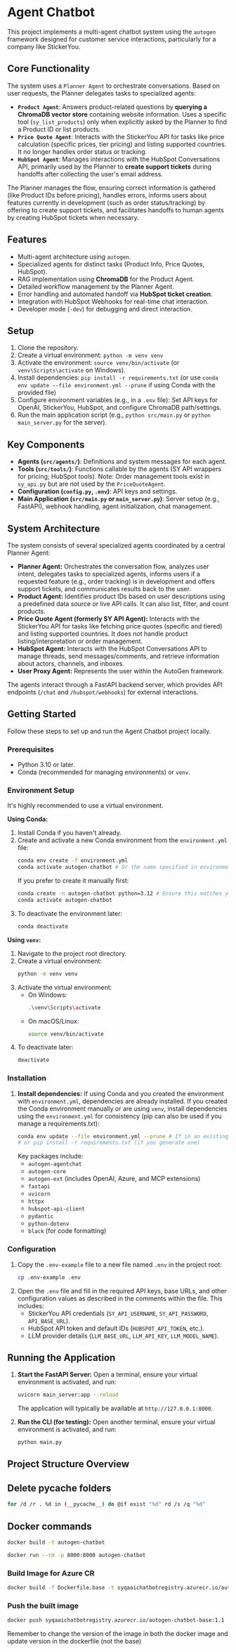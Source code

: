 # Agent Chatbot

This project implements a multi-agent chatbot system using the `autogen` framework designed for customer service interactions, particularly for a company like StickerYou.

## Core Functionality

The system uses a `Planner Agent` to orchestrate conversations. Based on user requests, the Planner delegates tasks to specialized agents:

*   **`Product Agent`**: Answers product-related questions by **querying a ChromaDB vector store** containing website information. Uses a specific tool (`sy_list_products`) only when explicitly asked by the Planner to find a Product ID or list products.
*   **`Price Quote Agent`**: Interacts with the StickerYou API for tasks like price calculation (specific prices, tier pricing) and listing supported countries. It no longer handles order status or tracking.
*   **`HubSpot Agent`**: Manages interactions with the HubSpot Conversations API, primarily used by the Planner to **create support tickets** during handoffs after collecting the user's email address.

The Planner manages the flow, ensuring correct information is gathered (like Product IDs before pricing), handles errors, informs users about features currently in development (such as order status/tracking) by offering to create support tickets, and facilitates handoffs to human agents by creating HubSpot tickets when necessary.

## Features

*   Multi-agent architecture using `autogen`.
*   Specialized agents for distinct tasks (Product Info, Price Quotes, HubSpot).
*   RAG implementation using **ChromaDB** for the Product Agent.
*   Detailed workflow management by the Planner Agent.
*   Error handling and automated handoff via **HubSpot ticket creation**.
*   Integration with HubSpot Webhooks for real-time chat interaction.
*   Developer mode (`-dev`) for debugging and direct interaction.

## Setup

1.  Clone the repository.
2.  Create a virtual environment: `python -m venv venv`
3.  Activate the environment: `source venv/bin/activate` (or `venv\Scripts\activate` on Windows).
4.  Install dependencies: `pip install -r requirements.txt` (or use `conda env update --file environment.yml --prune` if using Conda with the provided file)
5.  Configure environment variables (e.g., in a `.env` file): Set API keys for OpenAI, StickerYou, HubSpot, and configure ChromaDB path/settings.
6.  Run the main application script (e.g., `python src/main.py` or `python main_server.py` for the server).

## Key Components

*   **Agents (`src/agents/`)**: Definitions and system messages for each agent.
*   **Tools (`src/tools/`)**: Functions callable by the agents (SY API wrappers for pricing; HubSpot tools). Note: Order management tools exist in `sy_api.py` but are not used by the `PriceQuoteAgent`.
*   **Configuration (`config.py`, `.env`)**: API keys and settings.
*   **Main Application (`src/main.py` or `main_server.py`)**: Server setup (e.g., FastAPI), webhook handling, agent initialization, chat management.

## System Architecture

The system consists of several specialized agents coordinated by a central Planner Agent:

- **Planner Agent:** Orchestrates the conversation flow, analyzes user intent, delegates tasks to specialized agents, informs users if a requested feature (e.g., order tracking) is in development and offers support tickets, and communicates results back to the user.
- **Product Agent:** Identifies product IDs based on user descriptions using a predefined data source or live API calls. It can also list, filter, and count products.
- **Price Quote Agent (formerly SY API Agent):** Interacts with the StickerYou API for tasks like fetching price quotes (specific and tiered) and listing supported countries. It does not handle product listing/interpretation or order management.
- **HubSpot Agent:** Interacts with the HubSpot Conversations API to manage threads, send messages/comments, and retrieve information about actors, channels, and inboxes.
- **User Proxy Agent:** Represents the user within the AutoGen framework.

The agents interact through a FastAPI backend server, which provides API endpoints (`/chat` and `/hubspot/webhooks`) for external interactions.

## Getting Started

Follow these steps to set up and run the Agent Chatbot project locally.

### Prerequisites

*   Python 3.10 or later.
*   Conda (recommended for managing environments) or `venv`.

### Environment Setup

It's highly recommended to use a virtual environment.

**Using Conda:**

1.  Install Conda if you haven't already.
2.  Create and activate a new Conda environment from the `environment.yml` file:
    ```bash
    conda env create -f environment.yml
    conda activate autogen-chatbot # Or the name specified in environment.yml
    ```
    If you prefer to create it manually first:
    ```bash
    conda create -n autogen-chatbot python=3.12 # Ensure this matches your project's Python version
    conda activate autogen-chatbot
    ```
3.  To deactivate the environment later:
    ```bash
    conda deactivate
    ```

**Using `venv`:**

1.  Navigate to the project root directory.
2.  Create a virtual environment:
    ```bash
    python -m venv venv
    ```
3.  Activate the virtual environment:
    *   On Windows:
        ```bash
        .\venv\Scripts\activate
        ```
    *   On macOS/Linux:
        ```bash
        source venv/bin/activate
        ```
4.  To deactivate later:
    ```bash
    deactivate
    ```

### Installation

1.  **Install dependencies:**
    If using Conda and you created the environment with `environment.yml`, dependencies are already installed.
    If you created the Conda environment manually or are using `venv`, install dependencies using the `environment.yml` for consistency (pip can also be used if you manage a requirements.txt):
    ```bash
    conda env update --file environment.yml --prune # If in an existing Conda env
    # or pip install -r requirements.txt (if you generate one)
    ```
    Key packages include:
    *   `autogen-agentchat`
    *   `autogen-core`
    *   `autogen-ext` (includes OpenAI, Azure, and MCP extensions)
    *   `fastapi`
    *   `uvicorn`
    *   `httpx`
    *   `hubspot-api-client`
    *   `pydantic`
    *   `python-dotenv`
    *   `black` (for code formatting)

### Configuration

1.  Copy the `.env-example` file to a new file named `.env` in the project root:
    ```bash
    cp .env-example .env
    ```
2.  Open the `.env` file and fill in the required API keys, base URLs, and other configuration values as described in the comments within the file. This includes:
    *   StickerYou API credentials (`SY_API_USERNAME`, `SY_API_PASSWORD`, `API_BASE_URL`).
    *   HubSpot API token and default IDs (`HUBSPOT_API_TOKEN`, etc.).
    *   LLM provider details (`LLM_BASE_URL`, `LLM_API_KEY`, `LLM_MODEL_NAME`).

## Running the Application

1.  **Start the FastAPI Server:**
    Open a terminal, ensure your virtual environment is activated, and run:
    ```bash
    uvicorn main_server:app --reload
    ```
    The application will typically be available at `http://127.0.0.1:8000`.

2.  **Run the CLI (for testing):**
    Open another terminal, ensure your virtual environment is activated, and run:
    ```bash
    python main.py
    ```

## Project Structure Overview


## Delete __pycache__ folders
```bash
for /d /r . %d in (__pycache__) do @if exist "%d" rd /s /q "%d"
```

## Docker commands
```bash
docker build -t autogen-chatbot
```

```bash
docker run --rm -p 8000:8000 autogen-chatbot
```

### Build Image for Azure CR
```bash
docker build -f Dockerfile.base -t syqaaichatbotregistry.azurecr.io/autogen-chatbot-base:1.1 .
```

### Push the built image

```bash
docker push syqaaichatbotregistry.azurecr.io/autogen-chatbot-base:1.1
```

Remember to change the version of the image in both the docker image and update version in the dockerfile (not the base)
